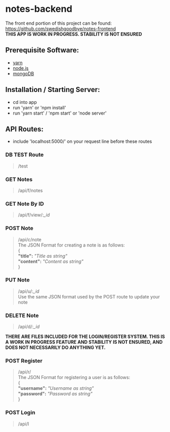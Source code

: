 # notes-backend
The front end portion of this project can be found:  
https://github.com/swedishgoodbye/notes-frontend  
**THIS APP IS WORK IN PROGRESS. STABILITY IS NOT ENSURED**
  
## Prerequisite Software:
* [yarn](https://yarnpkg.com/en/)
* [node.js](https://nodejs.org/en/)
* [mongoDB](https://www.mongodb.com/)  
  
## Installation / Starting Server:
* cd into app
* run 'yarn' or 'npm install'
* run 'yarn start' / 'npm start' or 'node server'
  
## API Routes:  
* include 'localhost:5000/' on your request line before these routes  
### DB TEST Route
> /test

### GET Notes  
> /api/f/notes

### GET Note By ID
> /api/f/view/:_\_id_

### POST Note
> /api/c/note  
> The JSON Format for creating a note is as follows:  
> {  
>  **"title":** _"Title as string"_  
>  **"content":** _"Content as string"_  
> }

### PUT Note
> /api/u/:_\_id_  
> Use the same JSON format used by the POST route to update your note

### DELETE Note
> /api/d/:_\_id_  
  
**THERE ARE FILES INCLUDED FOR THE LOGIN/REGISTER SYSTEM. THIS IS A WORK IN PROGRESS FEATURE AND STABILITY IS NOT ENSURED, AND DOES NOT NECESSARILY DO ANYTHING YET.**  
### POST Register
> /api/r/  
> The JSON Format for registering a user is as follows:  
> {  
>  **"username":** _"Username as string"_  
>  **"password":** _"Password as string"_  
> }

### POST Login
> /api/l
